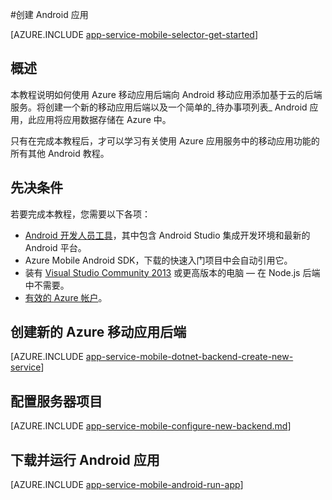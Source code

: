 <properties
    pageTitle="在 Azure 应用服务移动应用中创建 Android 应用 | Azure"
    description="遵循本教程开始使用 Azure 移动应用后端进行 Android 开发"
    services="app-service\mobile"
    documentationCenter="android"
    authors="RickSaling"
    manager="erikre"
    editor=""/>

<tags
	ms.service="app-service-mobile"
	ms.date="07/21/2016"
	wacn.date="10/17/2016"/>

#创建 Android 应用

[AZURE.INCLUDE [app-service-mobile-selector-get-started](../../includes/app-service-mobile-selector-get-started.md)]

## 概述

本教程说明如何使用 Azure 移动应用后端向 Android 移动应用添加基于云的后端服务。将创建一个新的移动应用后端以及一个简单的_待办事项列表_ Android 应用，此应用将应用数据存储在 Azure 中。

只有在完成本教程后，才可以学习有关使用 Azure 应用服务中的移动应用功能的所有其他 Android 教程。

## 先决条件

若要完成本教程，您需要以下各项：

* [Android 开发人员工具](https://developer.android.com/sdk/index.html)，其中包含 Android Studio 集成开发环境和最新的 Android 平台。
* Azure Mobile Android SDK，下载的快速入门项目中会自动引用它。
* 装有 [Visual Studio Community 2013] 或更高版本的电脑 &mdash; 在 Node.js 后端中不需要。
* [有效的 Azure 帐户](/pricing/1rmb-trial/)。

## <a name="create-a-new-azure-mobile-app-backend"></a>创建新的 Azure 移动应用后端

[AZURE.INCLUDE [app-service-mobile-dotnet-backend-create-new-service](../../includes/app-service-mobile-dotnet-backend-create-new-service.md)]

## 配置服务器项目

[AZURE.INCLUDE [app-service-mobile-configure-new-backend.md](../../includes/app-service-mobile-configure-new-backend.md)]

## 下载并运行 Android 应用

[AZURE.INCLUDE [app-service-mobile-android-run-app](../../includes/app-service-mobile-android-run-app.md)]


<!-- Images. -->

<!-- URLs -->
[Azure portal]: https://portal.azure.cn/
[Visual Studio Community 2013]: https://go.microsoft.com/fwLink/p/?LinkID=534203

<!---HONumber=Mooncake_0919_2016-->